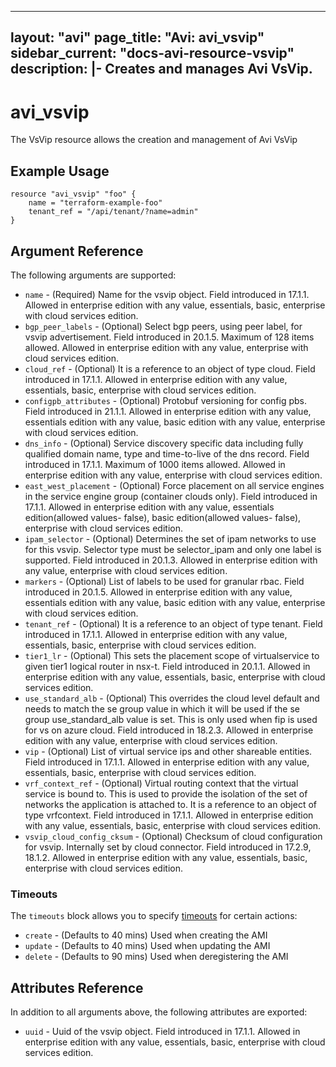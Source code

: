 <!--
    Copyright 2021 VMware, Inc.
    SPDX-License-Identifier: Mozilla Public License 2.0
-->
---
layout: "avi"
page_title: "Avi: avi_vsvip"
sidebar_current: "docs-avi-resource-vsvip"
description: |-
  Creates and manages Avi VsVip.
---

# avi_vsvip

The VsVip resource allows the creation and management of Avi VsVip

## Example Usage

```hcl
resource "avi_vsvip" "foo" {
    name = "terraform-example-foo"
    tenant_ref = "/api/tenant/?name=admin"
}
```

## Argument Reference

The following arguments are supported:

* `name` - (Required) Name for the vsvip object. Field introduced in 17.1.1. Allowed in enterprise edition with any value, essentials, basic, enterprise with cloud services edition.
* `bgp_peer_labels` - (Optional) Select bgp peers, using peer label, for vsvip advertisement. Field introduced in 20.1.5. Maximum of 128 items allowed. Allowed in enterprise edition with any value, enterprise with cloud services edition.
* `cloud_ref` - (Optional) It is a reference to an object of type cloud. Field introduced in 17.1.1. Allowed in enterprise edition with any value, essentials, basic, enterprise with cloud services edition.
* `configpb_attributes` - (Optional) Protobuf versioning for config pbs. Field introduced in 21.1.1. Allowed in enterprise edition with any value, essentials edition with any value, basic edition with any value, enterprise with cloud services edition.
* `dns_info` - (Optional) Service discovery specific data including fully qualified domain name, type and time-to-live of the dns record. Field introduced in 17.1.1. Maximum of 1000 items allowed. Allowed in enterprise edition with any value, enterprise with cloud services edition.
* `east_west_placement` - (Optional) Force placement on all service engines in the service engine group (container clouds only). Field introduced in 17.1.1. Allowed in enterprise edition with any value, essentials edition(allowed values- false), basic edition(allowed values- false), enterprise with cloud services edition.
* `ipam_selector` - (Optional) Determines the set of ipam networks to use for this vsvip. Selector type must be selector_ipam and only one label is supported. Field introduced in 20.1.3. Allowed in enterprise edition with any value, enterprise with cloud services edition.
* `markers` - (Optional) List of labels to be used for granular rbac. Field introduced in 20.1.5. Allowed in enterprise edition with any value, essentials edition with any value, basic edition with any value, enterprise with cloud services edition.
* `tenant_ref` - (Optional) It is a reference to an object of type tenant. Field introduced in 17.1.1. Allowed in enterprise edition with any value, essentials, basic, enterprise with cloud services edition.
* `tier1_lr` - (Optional) This sets the placement scope of virtualservice to given tier1 logical router in nsx-t. Field introduced in 20.1.1. Allowed in enterprise edition with any value, essentials, basic, enterprise with cloud services edition.
* `use_standard_alb` - (Optional) This overrides the cloud level default and needs to match the se group value in which it will be used if the se group use_standard_alb value is set. This is only used when fip is used for vs on azure cloud. Field introduced in 18.2.3. Allowed in enterprise edition with any value, enterprise with cloud services edition.
* `vip` - (Optional) List of virtual service ips and other shareable entities. Field introduced in 17.1.1. Allowed in enterprise edition with any value, essentials, basic, enterprise with cloud services edition.
* `vrf_context_ref` - (Optional) Virtual routing context that the virtual service is bound to. This is used to provide the isolation of the set of networks the application is attached to. It is a reference to an object of type vrfcontext. Field introduced in 17.1.1. Allowed in enterprise edition with any value, essentials, basic, enterprise with cloud services edition.
* `vsvip_cloud_config_cksum` - (Optional) Checksum of cloud configuration for vsvip. Internally set by cloud connector. Field introduced in 17.2.9, 18.1.2. Allowed in enterprise edition with any value, essentials, basic, enterprise with cloud services edition.


### Timeouts

The `timeouts` block allows you to specify [timeouts](https://www.terraform.io/docs/configuration/resources.html#timeouts) for certain actions:

* `create` - (Defaults to 40 mins) Used when creating the AMI
* `update` - (Defaults to 40 mins) Used when updating the AMI
* `delete` - (Defaults to 90 mins) Used when deregistering the AMI

## Attributes Reference

In addition to all arguments above, the following attributes are exported:

* `uuid` -  Uuid of the vsvip object. Field introduced in 17.1.1. Allowed in enterprise edition with any value, essentials, basic, enterprise with cloud services edition.

